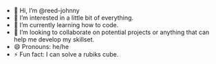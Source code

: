 - 👋 Hi, I’m @reed-johnny
- 👀 I’m interested in a little bit of everything.
- 🌱 I’m currently learning how to code.
- 💞️ I’m looking to collaborate on potential projects or anything that can help me develop my skillset.
- 😄 Pronouns: he/he
- ⚡ Fun fact: I can solve a rubiks cube.

<!---
reed-johnny/reed-johnny is a ✨ special ✨ repository because its `README.md` (this file) appears on your GitHub profile.
You can click the Preview link to take a look at your changes.
--->
